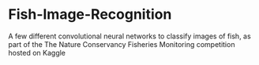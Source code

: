 # Fish-Image-Recognition
A few different convolutional neural networks to classify images of fish, as part of the The Nature Conservancy Fisheries Monitoring competition hosted on Kaggle
